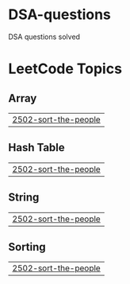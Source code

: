 # DSA-questions
DSA questions solved 

<!---LeetCode Topics Start-->
# LeetCode Topics
## Array
|  |
| ------- |
| [2502-sort-the-people](https://github.com/omkar-2483/DSA-questions/tree/master/2502-sort-the-people) |
## Hash Table
|  |
| ------- |
| [2502-sort-the-people](https://github.com/omkar-2483/DSA-questions/tree/master/2502-sort-the-people) |
## String
|  |
| ------- |
| [2502-sort-the-people](https://github.com/omkar-2483/DSA-questions/tree/master/2502-sort-the-people) |
## Sorting
|  |
| ------- |
| [2502-sort-the-people](https://github.com/omkar-2483/DSA-questions/tree/master/2502-sort-the-people) |
<!---LeetCode Topics End-->